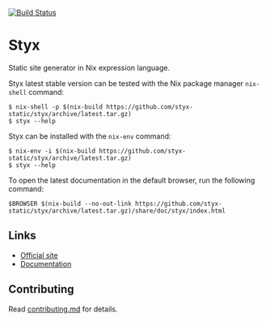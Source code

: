 [![Build Status](https://travis-ci.org/styx-static/styx.svg?branch=master)](https://travis-ci.org/styx-static/styx)

# Styx

Static site generator in Nix expression language.

Styx latest stable version can be tested with the Nix package manager `nix-shell` command:

```
$ nix-shell -p $(nix-build https://github.com/styx-static/styx/archive/latest.tar.gz)
$ styx --help
```

Styx can be installed with the `nix-env` command:

```
$ nix-env -i $(nix-build https://github.com/styx-static/styx/archive/latest.tar.gz)
$ styx --help
```

To open the latest documentation in the default browser, run the following command:

```
$BROWSER $(nix-build --no-out-link https://github.com/styx-static/styx/archive/latest.tar.gz)/share/doc/styx/index.html
```

## Links

- [Official site](https://styx-static.github.io/styx-site/)
- [Documentation](https://styx-static.github.io/styx-site/documentation/)

## Contributing

Read [contributing.md](./contributing.md) for details.
